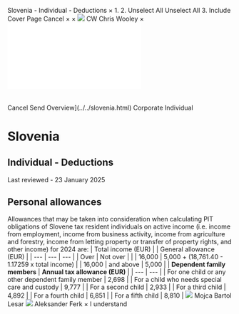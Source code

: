 Slovenia - Individual - Deductions
×
1.
2.
Unselect All
Unselect All
3.
Include Cover Page
Cancel
×
×
![](../../-/media/world-wide-tax-summaries/attachments/global---chris-wooley.ashx%3Frev=ac5e5f3223b34096b1afc2a6009c7320&revision=ac5e5f32-23b3-4096-b1af-c2a6009c7320&hash=859B7ADC84DC2CBEC9760E9E6EE7DE6D0A8BFCDF)
CW
Chris Wooley
×
![](deductions.html)
######
Cancel
Send
Overview](../../slovenia.html)
Corporate
Individual
# Slovenia
## Individual - Deductions
Last reviewed - 23 January 2025
## Personal allowances
Allowances that may be taken into consideration when calculating PIT obligations of Slovene tax resident individuals on active income (i.e. income from employment, income from business activity, income from agriculture and forestry, income from letting property or transfer of property rights, and other income) for 2024 are:
| Total income (EUR) | | General allowance (EUR) |
| --- | --- | --- |
| Over | Not over |
|  | 16,000 | 5,000 + (18,761.40 - 1.17259 x total income) |
| 16,000 | and above | 5,000 |
| **Dependent family members** | **Annual tax allowance (EUR)** |
| --- | --- |
| For one child or any other dependent family member | 2,698 |
| For a child who needs special care and custody | 9,777 |
| For a second child | 2,933 |
| For a third child | 4,892 |
| For a fourth child | 6,851 |
| For a fifth child | 8,810 |
![](../../-/media/world-wide-tax-summaries/sloveniamojca-bartol-lesarpicture1png20220114030920616.ashx%3Frev=26c1ae906c7548f38fc5d65d3a8e36cf&revision=26c1ae90-6c75-48f3-8fc5-d65d3a8e36cf&hash=CBCB932324761CA10A113370137E763E6D945392)
Mojca Bartol Lesar
![](../../-/media/world-wide-tax-summaries/sloveniaaleksander-ferkaferk--photojpg20210802040656673.ashx%3Frev=7f7c937a0ad1405eb78c98c637c37979&revision=7f7c937a-0ad1-405e-b78c-98c637c37979&hash=688AAA56E50DBEE9F920C25B4FAA75DE1230EBCA)
Aleksander Ferk
×
I understand